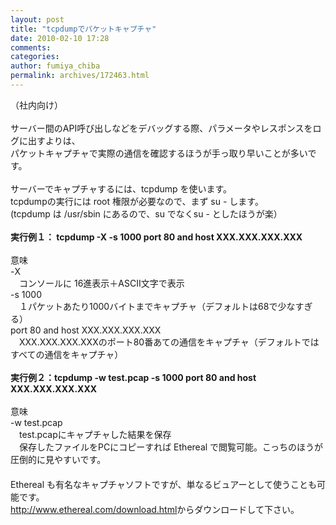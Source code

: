```yaml
---
layout: post
title: "tcpdumpでパケットキャプチャ"
date: 2010-02-10 17:28
comments: 
categories: 
author: fumiya_chiba
permalink: archives/172463.html
---
```


（社内向け）<br>
<br>
サーバー間のAPI呼び出しなどをデバッグする際、パラメータやレスポンスをログに出すよりは、<br>
パケットキャプチャで実際の通信を確認するほうが手っ取り早いことが多いです。<br>
<br>
サーバーでキャプチャするには、tcpdump を使います。<br>
tcpdumpの実行には root 権限が必要なので、まず su - します。<br>
(tcpdump は /usr/sbin にあるので、su でなくsu - としたほうが楽）<br>
<br>
<strong>実行例１： tcpdump -X -s 1000 port 80 and host XXX.XXX.XXX.XXX</strong><br>
<br>
意味<br>
-X<br>
　コンソールに 16進表示＋ASCII文字で表示<br>
-s 1000<br>
　１パケットあたり1000バイトまでキャプチャ（デフォルトは68で少なすぎる）<br>
port 80 and host XXX.XXX.XXX.XXX <br>
　XXX.XXX.XXX.XXXのポート80番あての通信をキャプチャ（デフォルトではすべての通信をキャプチャ）<br>
<br>
<strong>実行例２：tcpdump -w test.pcap -s 1000 port 80 and host XXX.XXX.XXX.XXX</strong><br>
<br>
意味<br>
-w test.pcap<br>
　test.pcapにキャプチャした結果を保存<br>
　保存したファイルをPCにコピーすれば Ethereal で閲覧可能。こっちのほうが圧倒的に見やすいです。<br>
　<br>
Ethereal も有名なキャプチャソフトですが、単なるビュアーとして使うことも可能です。<br>
<a href="http://www.ethereal.com/download.html" target="_blank" title="http://www.ethereal.com/download.html">http://www.ethereal.com/download.html</a>からダウンロードして下さい。<br>


